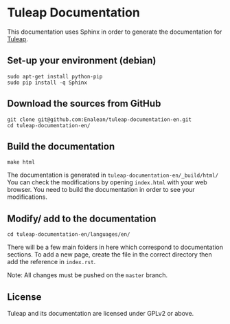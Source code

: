 Tuleap Documentation
====================

This documentation uses Sphinx in order to generate the 
documentation for [Tuleap](http://tuleap.org/).

Set-up your environment (debian)
--------------------------------

    sudo apt-get install python-pip
    sudo pip install -q Sphinx

Download the sources from GitHub
--------------------------------

    git clone git@github.com:Enalean/tuleap-documentation-en.git
    cd tuleap-documentation-en/

Build the documentation
-----------------------

    make html

The documentation is generated in `tuleap-documentation-en/_build/html/` You can check the modifications by opening `index.html` with your web browser. You need to build the documentation in order to see your modifications.

Modify/ add to the documentation
------------------------

    cd tuleap-documentation-en/languages/en/

There will be a few main folders in here which correspond to documentation sections. To add a new page, create the file in the correct directory then add the reference in `index.rst`.

Note: All changes must be pushed on the `master` branch. 

License
-------

Tuleap and its documentation are licensed under GPLv2 or above.

